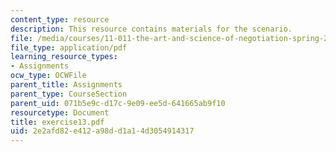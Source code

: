 ```yaml
---
content_type: resource
description: This resource contains materials for the scenario.
file: /media/courses/11-011-the-art-and-science-of-negotiation-spring-2006/2e2afd82e412a98dd1a14d3054914317_exercise13.pdf
file_type: application/pdf
learning_resource_types:
- Assignments
ocw_type: OCWFile
parent_title: Assignments
parent_type: CourseSection
parent_uid: 071b5e9c-d17c-9e09-ee5d-641665ab9f10
resourcetype: Document
title: exercise13.pdf
uid: 2e2afd82-e412-a98d-d1a1-4d3054914317
---
```


